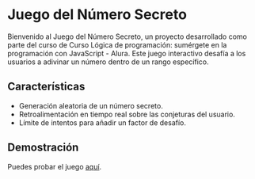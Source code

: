 # Juego del Número Secreto

Bienvenido al Juego del Número Secreto, un proyecto desarrollado como parte del curso de Curso Lógica de programación: sumérgete en la programación con JavaScript - Alura. Este juego interactivo desafía a los usuarios a adivinar un número dentro de un rango específico.

## Características

- Generación aleatoria de un número secreto.
- Retroalimentación en tiempo real sobre las conjeturas del usuario.
- Límite de intentos para añadir un factor de desafío.

## Demostración

Puedes probar el juego [aquí](https://fica-millan.github.io/logicaDeProgramacion_Alura/).